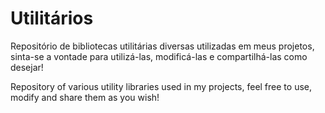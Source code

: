 # Utilitários
Repositório de bibliotecas utilitárias diversas utilizadas em meus projetos, sinta-se a vontade para utilizá-las, modificá-las e compartilhá-las como desejar!

Repository of various utility libraries used in my projects, feel free to use, modify and share them as you wish!
